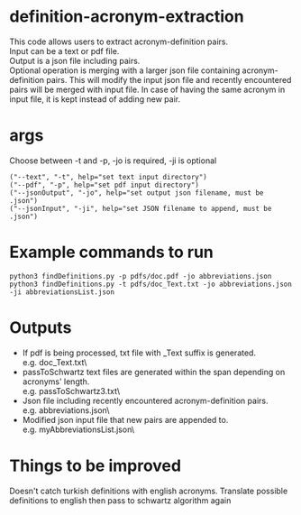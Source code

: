 # definition-acronym-extraction
This code allows users to extract acronym-definition pairs.\
Input can be a text or pdf file.\
Output is a json file including pairs.\
Optional operation is merging with a larger json file containing acronym-definition pairs. This will modify the input json file and recently encountered pairs will be merged with input file. In case of having the same acronym in input file, it is kept instead of adding new pair.

# args
Choose between -t and -p, -jo is required, -ji is optional
```
("--text", "-t", help="set text input directory")
("--pdf", "-p", help="set pdf input directory")
("--jsonOutput", "-jo", help="set output json filename, must be .json")
("--jsonInput", "-ji", help="set JSON filename to append, must be .json")
```


# Example commands to run
```
python3 findDefinitions.py -p pdfs/doc.pdf -jo abbreviations.json
python3 findDefinitions.py -t pdfs/doc_Text.txt -jo abbreviations.json -ji abbreviationsList.json
```

# Outputs
- If pdf is being processed, txt file with \_Text suffix is generated.\
e.g. doc_Text.txt\
- passToSchwartz text files are generated within the span depending on acronyms' length.\
e.g. passToSchwartz3.txt\
- Json file including recently encountered acronym-definition pairs.\
e.g. abbreviations.json\
- Modified json input file that new pairs are appended to. \
e.g. myAbbreviationsList.json\


# Things to be improved
Doesn't catch turkish definitions with english acronyms. Translate possible definitions to english then pass to schwartz algorithm again

